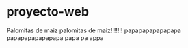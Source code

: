 # proyecto-web
Palomitas de maiz palomitas de maiz!!!!!!! 
papapapapapapapa papapapapapapapa papa pa appa 
